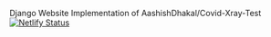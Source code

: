 Django Website Implementation of AashishDhakal/Covid-Xray-Test
[![Netlify Status](https://api.netlify.com/api/v1/badges/e906f40d-0096-46a8-adce-63a35d4c757c/deploy-status)](https://app.netlify.com/sites/vigilant-gates-b5ffc8/deploys)
